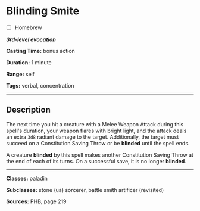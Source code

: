 # Blinding Smite

- [ ] Homebrew

***3rd-level evocation***

**Casting Time:** bonus action

**Duration:** 1 minute

**Range:** self

**Tags:** verbal, concentration

---

## Description
The next time you hit a creature with a Melee Weapon Attack during this spell's duration, your weapon flares with bright light, and the attack deals an extra `3d8` radiant damage to the target.
Additionally, the target must succeed on a Constitution Saving Throw or be **blinded** until the spell ends.

A creature **blinded** by this spell makes another Constitution Saving Throw at the end of each of its turns.
On a successful save, it is no longer **blinded**.

---

**Classes:** paladin

**Subclasses:** stone (ua) sorcerer, battle smith artificer (revisited)

**Sources:** PHB, page 219

